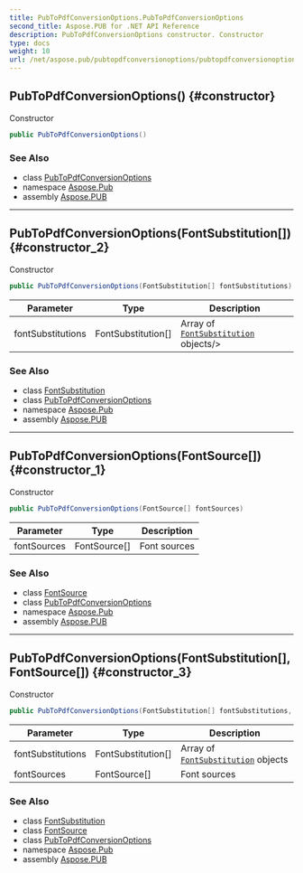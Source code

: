 ```yaml
---
title: PubToPdfConversionOptions.PubToPdfConversionOptions
second_title: Aspose.PUB for .NET API Reference
description: PubToPdfConversionOptions constructor. Constructor
type: docs
weight: 10
url: /net/aspose.pub/pubtopdfconversionoptions/pubtopdfconversionoptions/
---
```

## PubToPdfConversionOptions() {#constructor}

Constructor

```csharp
public PubToPdfConversionOptions()
```

### See Also

* class [PubToPdfConversionOptions](../)
* namespace [Aspose.Pub](../../pubtopdfconversionoptions/)
* assembly [Aspose.PUB](../../../)

---

## PubToPdfConversionOptions(FontSubstitution[]) {#constructor_2}

Constructor

```csharp
public PubToPdfConversionOptions(FontSubstitution[] fontSubstitutions)
```

| Parameter | Type | Description |
| --- | --- | --- |
| fontSubstitutions | FontSubstitution[] | Array of [`FontSubstitution`](../../fontsubstitution/) objects/&gt; |

### See Also

* class [FontSubstitution](../../fontsubstitution/)
* class [PubToPdfConversionOptions](../)
* namespace [Aspose.Pub](../../pubtopdfconversionoptions/)
* assembly [Aspose.PUB](../../../)

---

## PubToPdfConversionOptions(FontSource[]) {#constructor_1}

Constructor

```csharp
public PubToPdfConversionOptions(FontSource[] fontSources)
```

| Parameter | Type | Description |
| --- | --- | --- |
| fontSources | FontSource[] | Font sources |

### See Also

* class [FontSource](../../fontsource/)
* class [PubToPdfConversionOptions](../)
* namespace [Aspose.Pub](../../pubtopdfconversionoptions/)
* assembly [Aspose.PUB](../../../)

---

## PubToPdfConversionOptions(FontSubstitution[], FontSource[]) {#constructor_3}

Constructor

```csharp
public PubToPdfConversionOptions(FontSubstitution[] fontSubstitutions, FontSource[] fontSources)
```

| Parameter | Type | Description |
| --- | --- | --- |
| fontSubstitutions | FontSubstitution[] | Array of [`FontSubstitution`](../../fontsubstitution/) objects |
| fontSources | FontSource[] | Font sources |

### See Also

* class [FontSubstitution](../../fontsubstitution/)
* class [FontSource](../../fontsource/)
* class [PubToPdfConversionOptions](../)
* namespace [Aspose.Pub](../../pubtopdfconversionoptions/)
* assembly [Aspose.PUB](../../../)


